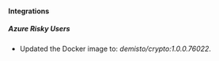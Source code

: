 #### Integrations
##### Azure Risky Users
- Updated the Docker image to: *demisto/crypto:1.0.0.76022*.
